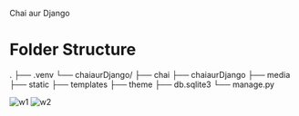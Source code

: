 Chai aur Django
<h1>Folder Structure</h1>
.
├── .venv
└── chaiaurDjango/
    ├── chai
    ├── chaiaurDjango
    ├── media
    ├── static
    ├── templates
    ├── theme
    ├── db.sqlite3
    └── manage.py
  
    
![w1](https://github.com/Abdullah00110/Chaiaurdjango/assets/148894144/cbcf16f3-1016-4ef5-8811-70ff22e7177d)
![w2](https://github.com/Abdullah00110/Chaiaurdjango/assets/148894144/5673ca78-7217-48ef-964e-e27793e6c8de)

